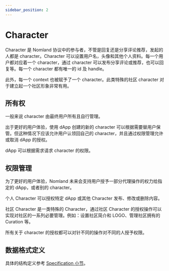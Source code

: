 ```yaml
---
sidebar_position: 2
---
```


# Character

Character 是 Nomland 协议中的参与者，不管是回复还是分享评论推荐，发起的人都是 character。Character 可以设置用户名，头像和其他个人资料。每一个用户都对应着一个 character，通过 character 可以发布分享评论或推荐，也可以回复等。每一个 character 都有唯一的 id 及 handle。

此外，每一个 context 也被赋予了一个 character。此类特殊的社区 character 对于建立起一个社区形象非常有用。

## 所有权

一般来说 character 由最终用户所有且自行管理。

出于更好的用户体验，使用 dApp 创建的新的 character 可以根据需要替用户保管。但这种情况下应该允许用户认领回自己的 character，并且通过权限管理允许或取消 dApp 的授权。

dApp 可以根据需求请求 character 的权限。

## 权限管理

为了更好的用户体验，Nomland 未来会支持用户授予一部分代理操作的权力给指定的 dApp，或者别的 character。

个人 Character 可以授权特定 dApp 或其他 Character 发布、修改或删除内容。

社区 Character 是一类特殊的 Character，通过社区 Character 的授权操作可以实现对社区的一系列必要管理。例如：设置社区简介和 LOGO、管理社区拥有的 Curation 等。

所有关于 character 的授权都可以对针不同的操作对不同的人授予权限。

## 数据格式定义

具体的结构定义参考 [Specification 小节](../nomexer-sdks/specification)。